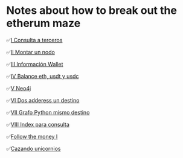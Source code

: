 # Notes about how to break out the etherum maze

✅[I Consulta a terceros](ApiAndMore.md)

✅[II Montar un nodo](./node.md)

✅[III Información Wallet](./accounttype.py)

✅[IV Balance eth, usdt y usdc](./balanceall.py)

✅[V Neo4j](./neo4j.md)

✅[VI Dos adderess un destino](./destinounicoV2.py)

✅[VII Grafo Python mismo destino](./grafinteract.py)

✅[VIII Index para consulta](./indexeador.py)

✅[Follow the money I](./trackv2.py)

✅[Cazando unicornios](./swap.py)